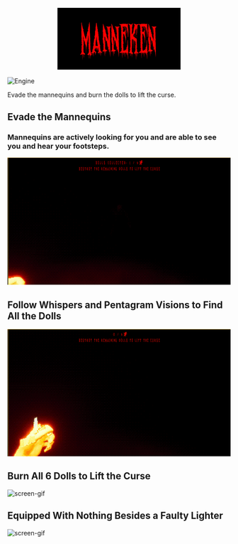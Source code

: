 <p align="center">
  <img src="https://github.com/Nizar1999/Manneken/blob/main/screenshots/Banner.jpg" width = 55%; height=55% />
</p>

![Engine](https://img.shields.io/badge/-MADE%20WITH%20UE4-black?style=for-the-badge&logo=unreal-engine&logoColor=red)

 Evade the mannequins and burn the dolls to lift the curse.
 
 ## Evade the Mannequins
 ### Mannequins are actively looking for you and are able to see you and hear your footsteps.
 ![screen-gif](./screenshots/Mannequin.gif)
 
 ## Follow Whispers and Pentagram Visions to Find All the Dolls
 ![screen-gif](./screenshots/Penta.gif)
 
 ## Burn All 6 Dolls to Lift the Curse
 ![screen-gif](./screenshots/Doll.gif)
 
 ## Equipped With Nothing Besides a Faulty Lighter
 ![screen-gif](./screenshots/Lighter.gif)

